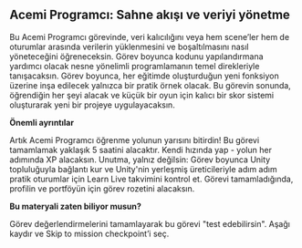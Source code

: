 ## Acemi Programcı: Sahne akışı ve veriyi yönetme

Bu Acemi Programcı görevinde, veri kalıcılığını veya hem scene’ler hem de oturumlar arasında verilerin yüklenmesini ve boşaltılmasını nasıl yöneteceğini öğreneceksin. Görev boyunca kodunu yapılandırmana yardımcı olacak nesne yönelimli programlamanın temel direkleriyle tanışacaksın. Görev boyunca, her eğitimde oluşturduğun yeni fonksiyon üzerine inşa edilecek yalnızca bir pratik örnek olacak. Bu görevin sonunda, öğrendiğin her şeyi alacak ve küçük bir oyun için kalıcı bir skor sistemi oluşturarak yeni bir projeye uygulayacaksın.

**Önemli ayrıntılar**

Artık Acemi Programcı öğrenme yolunun yarısını bitirdin!
Bu görevi tamamlamak yaklaşık 5 saatini alacaktır. Kendi hızında yap - yolun her adımında XP alacaksın.
Unutma, yalnız değilsin: Görev boyunca Unity topluluğuyla bağlantı kur ve Unity'nin yerleşmiş üreticileriyle adım adım pratik oturumlar için Learn Live takvimini kontrol et.
Görevi tamamladığında, profilin ve portföyün için görev rozetini alacaksın.
 
**Bu materyali zaten biliyor musun?**
 
Görev değerlendirmelerini tamamlayarak bu görevi "test edebilirsin". Aşağı kaydır ve Skip to mission checkpoint’i seç.
